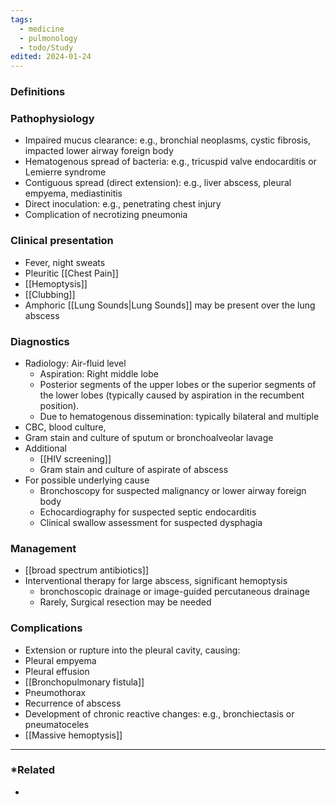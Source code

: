 ```yaml
---
tags:
  - medicine
  - pulmonology
  - todo/Study
edited: 2024-01-24
---
```

### Definitions 

### Pathophysiology
- Impaired mucus clearance: e.g., bronchial neoplasms, cystic fibrosis, impacted lower airway foreign body
- Hematogenous spread of bacteria: e.g., tricuspid valve endocarditis or Lemierre syndrome
- Contiguous spread (direct extension): e.g., liver abscess, pleural empyema, mediastinitis
- Direct inoculation: e.g., penetrating chest injury
- Complication of necrotizing pneumonia

### Clinical presentation
- Fever, night sweats
- Pleuritic [[Chest Pain]]
- [[Hemoptysis]]
- [[Clubbing]]
- Amphoric [[Lung Sounds|Lung Sounds]] may be present over the lung abscess

### Diagnostics
- Radiology: Air-fluid level
	- Aspiration: Right middle lobe
	- Posterior segments of the upper lobes or the superior segments of the lower lobes (typically caused by aspiration in the recumbent position).
	- Due to hematogenous dissemination: typically bilateral and multiple 
- CBC, blood culture, 
- Gram stain and culture of sputum or bronchoalveolar lavage
- Additional
	- [[HIV screening]]
	- Gram stain and culture of aspirate of abscess
- For possible underlying cause
	- Bronchoscopy for suspected malignancy or lower airway foreign body
	- Echocardiography for suspected septic endocarditis
	- Clinical swallow assessment for suspected dysphagia

### Management
- [[broad spectrum antibiotics]] 
- Interventional therapy for large abscess, significant hemoptysis
	- bronchoscopic drainage or image-guided percutaneous drainage
	- Rarely, Surgical resection may be needed

### Complications
- Extension or rupture into the pleural cavity, causing: 
- Pleural empyema
- Pleural effusion
- [[Bronchopulmonary fistula]]
- Pneumothorax
- Recurrence of abscess
- Development of chronic reactive changes: e.g., bronchiectasis or pneumatoceles
- [[Massive hemoptysis]]

---
### *Related
- 